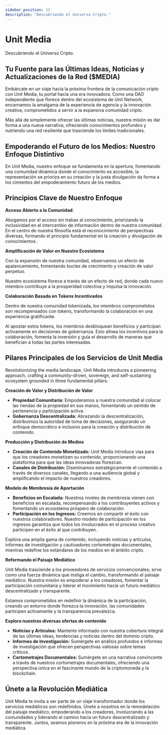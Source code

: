 ```yaml
---
sidebar_position: 11
description: "Descubriendo el Universo Cripto."
---
```


# Unit Media

Descubriendo el Universo Cripto.

## Tu Fuente para las Últimas Ideas, Noticias y Actualizaciones de la Red ($MEDIA)

Embárcate en un viaje hacia la próxima frontera de la comunicación cripto con Unit Media, tu portal hacia una era innovadora. Como una DAO independiente que florece dentro del ecosistema de Unit Network, encarnamos la amalgama de la experiencia de agencia y la innovación creativa, comprometidos a servir a la expansiva comunidad cripto.

Más allá de simplemente ofrecer las últimas noticias, nuestra misión es dar forma a una nueva narrativa, ofreciendo conocimientos profundos y nutriendo una red resiliente que trasciende los límites tradicionales.

## Empoderando el Futuro de los Medios: Nuestro Enfoque Distintivo

En Unit Media, nuestro enfoque se fundamenta en la apertura, fomentando una comunidad dinámica donde el conocimiento es accesible, la representación se prioriza en su creación y la justa divulgación da forma a los cimientos del empoderamiento futuro de los medios.

## Principios Clave de Nuestro Enfoque

**Acceso Abierto a la Comunidad**:

Abogamos por el acceso sin trabas al conocimiento, priorizando la inclusividad en el intercambio de información dentro de nuestra comunidad. En el centro de nuestra filosofía está el reconocimiento de perspectivas diversas, formando el principio fundamental en la creación y divulgación de conocimientos.

**Amplificación de Valor en Nuestro Ecosistema**

Con la expansión de nuestra comunidad, observamos un efecto de apalancamiento, fomentando bucles de crecimiento y creación de valor perpetuo.

Nuestro ecosistema florece a través de un efecto de red, donde cada nuevo miembro contribuye a la prosperidad colectiva y impulsa la innovación.

**Colaboración Basada en Tokens Incentivados**

Dentro de nuestra comunidad tokenizada, los miembros comprometidos son recompensados con tokens, transformando la colaboración en una experiencia gratificante.

Al apostar estos tokens, los miembros desbloquean beneficios y participan activamente en decisiones de gobernanza. Esto alinea los incentivos para la colaboración, fomenta la inversión y guía el desarrollo de maneras que benefician a todas las partes interesadas.

## Pilares Principales de los Servicios de Unit Media

Revolutionizing the media landscape, Unit Media introduces a pioneering approach, crafting a community-driven, sovereign, and self-sustaining ecosystem grounded in three fundamental pillars:

**Creación de Valor y Distribución de Valor**

- **Propiedad Comunitaria:** Empoderamos a nuestra comunidad al colocar las riendas de la propiedad en sus manos, fomentando un sentido de pertenencia y participación activa.
- **Gobernanza Descentralizada:** Abrazando la descentralización, distribuimos la autoridad de toma de decisiones, asegurando un enfoque democrático e inclusivo para la creación y distribución de contenido.

**Producción y Distribución de Medios**

- **Creación de Contenido Monetizado:** Unit Media introduce vías para que los creadores monetizen su contenido, proporcionando una plataforma para que las ideas innovadoras florezcan.
- **Canales de Distribución:** Diseminamos estratégicamente el contenido a través de diversos canales, llegando a una audiencia global y amplificando el impacto de nuestros creadores.

**Modelo de Membresía de Aportación**

- **Beneficios en Escalada:** Nuestros niveles de membresía vienen con beneficios en escalada, recompensando a los contribuyentes activos y fomentando un ecosistema próspero de colaboración.
- **Participación en los Ingresos:** Creemos en compartir el éxito con nuestros colaboradores. Nuestro modelo de participación en los ingresos garantiza que todos los involucrados en el proceso creativo participen en el éxito al que contribuyen.

Explora una amplia gama de contenido, incluyendo noticias y artículos, informes de investigación y cautivadores cortometrajes documentales, mientras redefine los estándares de los medios en el ámbito cripto.

**Reformando el Paisaje Mediático**

Unit Media trasciende a los proveedores de servicios convencionales; sirve como una fuerza dinámica que instiga el cambio, transformando el paisaje mediático. Nuestra misión es empoderar a los creadores, fomentar la participación comunitaria y liderar el movimiento hacia un futuro mediático descentralizado y transparente.

Estamos comprometidos en redefinir la dinámica de la participación, creando un entorno donde florezca la innovación, las comunidades participen activamente y la transparencia prevalezca.

**Explora nuestras diversas ofertas de contenido**

- **Noticias y Artículos:** Mantente informado con nuestra cobertura integral de las últimas ideas, tendencias y noticias dentro del dominio cripto.
- **Informes de Investigación:** Sumérgete en análisis profundos e informes de investigación que ofrecen perspectivas valiosas sobre temas críticos.
- **Cortometrajes Documentales:** Sumérgete en una narrativa convincente a través de nuestros cortometrajes documentales, ofreciendo una perspectiva única en el fascinante mundo de la criptomoneda y la blockchain.

## Únete a la Revolución Mediática

Unit Media te invita a ser parte de un viaje transformador donde los servicios mediáticos son redefinidos. Únete a nosotros en la remodelación del paisaje mediático, empoderando a los creadores, involucrando a las comunidades y liderando el camino hacia un futuro descentralizado y transparente. Juntos, seamos pioneros en la próxima era de la innovación mediática.
